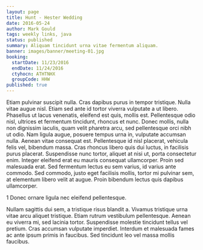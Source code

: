 ```yaml
---
layout: page
title: Hunt - Hester Wedding
date: 2016-05-24
author: Mark Gould
tags: weekly links, java
status: published
summary: Aliquam tincidunt urna vitae fermentum aliquam.
banner: images/banner/meeting-01.jpg
booking:
  startDate: 11/23/2016
  endDate: 11/24/2016
  ctyhocn: ATHTNHX
  groupCode: HHW
published: true
---
```

Etiam pulvinar suscipit nulla. Cras dapibus purus in tempor tristique. Nulla vitae augue nisl. Etiam sed ante id tortor viverra vulputate a ut libero. Phasellus ut lacus venenatis, eleifend est quis, mollis est. Pellentesque odio nisl, ultrices et fermentum tincidunt, rhoncus et nunc. Donec mollis, nulla non dignissim iaculis, quam velit pharetra arcu, sed pellentesque orci nibh ut odio.
Nam ligula augue, posuere tempus urna in, vulputate accumsan nulla. Aenean vitae consequat est. Pellentesque id nisl placerat, vehicula felis vel, bibendum massa. Cras rhoncus libero quis dui luctus, in facilisis purus placerat. Suspendisse nunc tortor, aliquet at nisi ut, porta consectetur enim. Integer eleifend erat eu mauris consequat ullamcorper. Proin sed malesuada erat. Sed fermentum lectus eu sem varius, id varius ante commodo. Sed commodo, justo eget facilisis mollis, tortor mi pulvinar sem, at elementum libero velit at augue. Proin bibendum lectus quis dapibus ullamcorper.

1 Donec ornare ligula nec eleifend pellentesque.

Nullam sagittis dui sem, a tristique risus blandit a. Vivamus tristique urna vitae arcu aliquet tristique. Etiam rutrum vestibulum pellentesque. Aenean eu viverra mi, sed lacinia tortor. Suspendisse molestie tincidunt tellus vel pretium. Cras accumsan vulputate imperdiet. Interdum et malesuada fames ac ante ipsum primis in faucibus. Sed tincidunt leo vel massa mollis faucibus.
